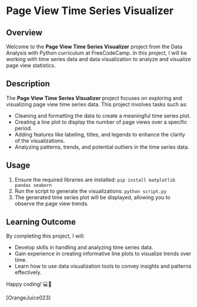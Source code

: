 # Page View Time Series Visualizer

## Overview

Welcome to the **Page View Time Series Visualizer** project from the Data Analysis with Python curriculum at FreeCodeCamp. In this project, I will be working with time series data and data visualization to analyze and visualize page view statistics.

## Description

The **Page View Time Series Visualizer** project focuses on exploring and visualizing page view time series data. This project involves tasks such as:

- Cleaning and formatting the data to create a meaningful time series plot.
- Creating a line plot to display the number of page views over a specific period.
- Adding features like labeling, titles, and legends to enhance the clarity of the visualizations.
- Analyzing patterns, trends, and potential outliers in the time series data.

## Usage

1. Ensure the required libraries are installed: `pip install matplotlib pandas seaborn`
2. Run the script to generate the visualizations: `python script.py`
3. The generated time series plot will be displayed, allowing you to observe the page view trends.

## Learning Outcome

By completing this project, I will:

- Develop skills in handling and analyzing time series data.
- Gain experience in creating informative line plots to visualize trends over time.
- Learn how to use data visualization tools to convey insights and patterns effectively.

Happy coding! 💻🚀

\[OrangeJuice023\]
